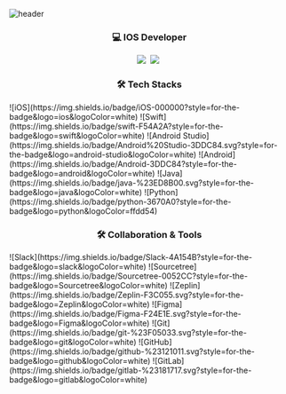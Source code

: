 ![header](https://capsule-render.vercel.app/api?type=slice&color=auto&height=300&section=header&text=bora%20lee&fontSize=90)

<h3 align="center">💻 IOS Developer</h3>
<p align="center">
  <img src="https://img.shields.io/badge/aroxb6@gmail.com-D14836?style=flat-square&logo=gmail&logoColor=white"/></a>&nbsp 
  <img src="https://img.shields.io/badge/arob6@naver.com-03C75A?style=flat-square&logo=naver&logoColor=white"/></a>&nbsp 
</p>

<h3 align="center">🛠 Tech Stacks</h3>
![iOS](https://img.shields.io/badge/iOS-000000?style=for-the-badge&logo=ios&logoColor=white) ![Swift](https://img.shields.io/badge/swift-F54A2A?style=for-the-badge&logo=swift&logoColor=white)
![Android Studio](https://img.shields.io/badge/Android%20Studio-3DDC84.svg?style=for-the-badge&logo=android-studio&logoColor=white) ![Android](https://img.shields.io/badge/Android-3DDC84?style=for-the-badge&logo=android&logoColor=white)
![Java](https://img.shields.io/badge/java-%23ED8B00.svg?style=for-the-badge&logo=java&logoColor=white) ![Python](https://img.shields.io/badge/python-3670A0?style=for-the-badge&logo=python&logoColor=ffdd54)

<h3 align="center">🛠 Collaboration & Tools</h3>
![Slack](https://img.shields.io/badge/Slack-4A154B?style=for-the-badge&logo=slack&logoColor=white) ![Sourcetree](https://img.shields.io/badge/Sourcetree-0052CC?style=for-the-badge&logo=Sourcetree&logoColor=white)
![Zeplin](https://img.shields.io/badge/Zeplin-F3C055.svg?style=for-the-badge&logo=Zeplin&logoColor=white) ![Figma](https://img.shields.io/badge/Figma-F24E1E.svg?style=for-the-badge&logo=Figma&logoColor=white)
![Git](https://img.shields.io/badge/git-%23F05033.svg?style=for-the-badge&logo=git&logoColor=white) ![GitHub](https://img.shields.io/badge/github-%23121011.svg?style=for-the-badge&logo=github&logoColor=white) ![GitLab](https://img.shields.io/badge/gitlab-%23181717.svg?style=for-the-badge&logo=gitlab&logoColor=white)
